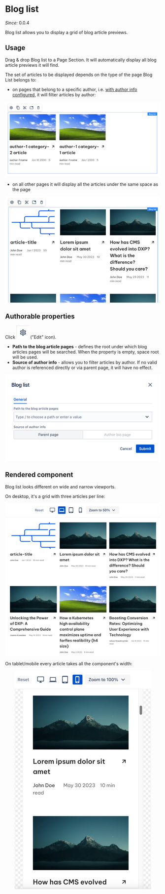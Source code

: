 # Blog list

_Since:_ 0.0.4

Blog list allows you to display a grid of blog article previews.

## Usage

Drag & drop Blog list to a Page Section. It will automatically display all blog article previews it will find. 

The set of articles to be displayed depends on the type of the page Blog List belongs to:
- on pages that belong to a specific author, i.e. <a href="../../authorinfo#config">with author info configured</a>, it will filter articles by author:
<p align="center" width="100%">
    <img src="./_images/bloglist-editmode-initial-by-author.png"
         alt="Blog list initial state filtered by author">
</p>

- on all other pages it will display all the articles under the same space as the page
<p align="center" width="100%">
    <img src="./_images/bloglist-editmode-initial-by-space.png"
         alt="Blog list initial state filtered by space">
</p>

## Authorable properties

Click <img class="image--inline" src="../../../_images/edit-icon.png" alt="Edit icon"> ("Edit" icon).

- **Path to the blog article pages** - defines the root under which blog articles pages will be searched.
When the property is empty, space root will be used.
- **Source of author info** - allows you to filter articles by author. 
If no valid author is referenced directly or via parent page, it will have no effect.
<p align="center" width="100%">
    <img src="./_images/bloglist-dialog.png"
         alt="Blog list initial state filtered by space">
</p>

## Rendered component

Blog list looks different on wide and narrow viewports.

On desktop, it's a grid with three articles per line:

<p align="center" width="100%">
    <img src="./_images/bloglist-preview-desktop.png"
         alt="Blog list preview desktop">
</p>

On tablet/mobile every article takes all the component's width:

<p align="center" width="100%">
    <img src="./_images/bloglist-preview-mobile.png"
         alt="Blog list preview desktop">
</p>

